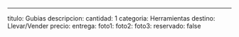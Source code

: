---
titulo: Gubias
descripcion: 
cantidad: 1
categoria: Herramientas
destino: Llevar/Vender
precio: 
entrega: 
foto1: 
foto2: 
foto3: 
reservado: false
